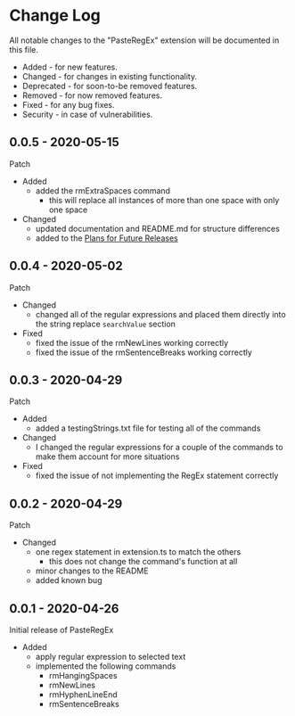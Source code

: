 # Change Log

All notable changes to the "PasteRegEx" extension will be documented in this file.

- Added - for new features.
- Changed - for changes in existing functionality.
- Deprecated - for soon-to-be removed features.
- Removed - for now removed features.
- Fixed - for any bug fixes.
- Security - in case of vulnerabilities.

<!-- Check [Keep a Changelog](http://keepachangelog.com/) for recommendations on how to structure this file. -->

<!--
- Update Todo list:
    - [x] make your changes
    - [x] update the version number
        - [x] [package-lock.json](package-lock.json)
        - [x] [package.json](package.json)
        - [x] [CHANGELOG.md](CHANGELOG.md)
    - [x] look through and update the [README.md](README.md) (where needed)
        - [x] [Features](README.md#features)
        - [x] [Requirements](README.md#requirements)
        - [x] [Extension Settings](README.md#extension-settings)
        - [x] [Plans for Future Releases](README.md#plans-for-future-releases)
        - [x] [Known Issues](README.md#known-issues)
    - [x] check and update [package.json](package.json) (when needed)
    - [x] check and update [testingStrings.txt](testingStrings.txt) (when needed)
        - [x] make sure to test using debug
    - [x] update the [Changelog](CHANGELOG.md) file
        - [x] add new section with version number
        - [x] fill out notable changes section (where needed)
            - [x] Added - for new features.
            - [x] Changed - for changes in existing functionality.
            - [x] Deprecated - for soon-to-be removed features.
            - [x] Removed - for now removed features.
            - [x] Fixed - for any bug fixes.
            - [x] Security - in case of vulnerabilities.
    - [ ] publish using `vsce`
    - [ ] create a [new GitHub Release](https://github.com/ldsands/PasteRegEx/releases/new)

```PowerShell
# if you have not yet setup vsce then enter the following code
npm install -g vsce
vsce login (publisher name)
# to publish a patch (increment the version number automatically)
vsce publish patch -p $token
# to publish a minor (increment the version number automatically)
vsce publish minor -p $token
# to publish a major (increment the version number automatically)
vsce publish major -p $token
# to unpublish an extension
vsce unpublish (publisher name).(extension name)
```
-->

## 0.0.5 - 2020-05-15

Patch

- Added
    - added the rmExtraSpaces command
        - this will replace all instances of more than one space with only one space
- Changed
    - updated documentation and README.md for structure differences
    - added to the [Plans for Future Releases](README.md#plans-for-future-releases)

## 0.0.4 - 2020-05-02

Patch

- Changed
    - changed all of the regular expressions and placed them directly into the string replace `searchValue` section
- Fixed
    - fixed the issue of the rmNewLines working correctly
    - fixed the issue of the rmSentenceBreaks working correctly

## 0.0.3 - 2020-04-29

Patch

- Added
    - added a testingStrings.txt file for testing all of the commands
- Changed
    - I changed the regular expressions for a couple of the commands to make them account for more situations
- Fixed
    - fixed the issue of not implementing the RegEx statement correctly

## 0.0.2 - 2020-04-29

Patch

- Changed
    - one regex statement in extension.ts to match the others
        - this does not change the command's function at all
    - minor changes to the README
    - added known bug

## 0.0.1 - 2020-04-26

Initial release of PasteRegEx

- Added <!-- for new features. -->
    - apply regular expression to selected text
    - implemented the following commands
        - rmHangingSpaces
        - rmNewLines
        - rmHyphenLineEnd
        - rmSentenceBreaks
